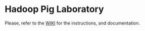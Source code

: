 # Hadoop Pig Laboratory

Please, refer to the [WIKI][wiki-link] for the instructions, and documentation.

[wiki-link]: https://github.com/michiard/CLOUDS-LAB/wiki/Hadoop-Pig-Lab "WIKI"
